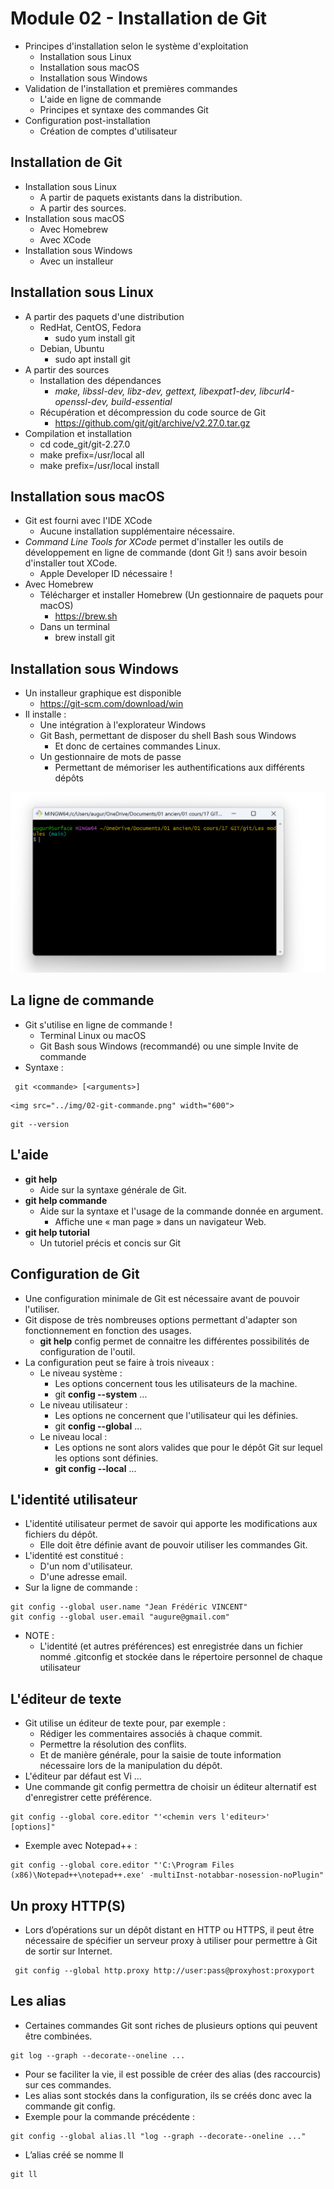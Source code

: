 # Module 02 - Installation de Git

- Principes d'installation selon le système d'exploitation
    - Installation sous Linux
    - Installation sous macOS
    - Installation sous Windows
- Validation de l'installation et premières commandes
    - L'aide en ligne de commande
    - Principes et syntaxe des commandes Git
- Configuration post-installation
    - Création de comptes d'utilisateur

## Installation de Git
- Installation sous Linux
    - A partir de paquets existants dans la distribution.
    - A partir des sources.
- Installation sous macOS
    - Avec Homebrew
    - Avec XCode
- Installation sous Windows
    - Avec un installeur

## Installation sous Linux
- A partir des paquets d'une distribution
    - RedHat, CentOS, Fedora
        - sudo yum install git
    - Debian, Ubuntu
        - sudo apt install git
- A partir des sources
    - Installation des dépendances
        - _make, libssl-dev, libz-dev, gettext, libexpat1-dev, libcurl4-openssl-dev, build-essential_
    - Récupération et décompression du code source de Git
        - https://github.com/git/git/archive/v2.27.0.tar.gz
- Compilation et installation
    - cd code_git/git-2.27.0 
    - make prefix=/usr/local all 
    - make prefix=/usr/local install

## Installation sous macOS
- Git est fourni avec l'IDE XCode
    - Aucune installation supplémentaire nécessaire.
- _Command Line Tools for XCode_ permet d'installer   les outils de 
développement en ligne de commande (dont Git !) sans avoir besoin 
d'installer tout XCode.
    - Apple Developer ID nécessaire !
- Avec Homebrew
    - Télécharger et installer Homebrew (Un     gestionnaire de paquets pour macOS)
        - https://brew.sh
    - Dans un terminal
        - brew install git

## Installation sous Windows
 - Un installeur graphique est disponible
    - https://git-scm.com/download/win
- Il installe : 
    - Une intégration à l'explorateur Windows
    - Git Bash, permettant de disposer du shell Bash sous Windows
        - Et donc de certaines commandes Linux.
    - Un gestionnaire de mots de passe
        - Permettant de mémoriser les authentifications aux différents dépôts

 <img src="../img/02-git-bash.png" width="600">

## La ligne de commande
- Git s'utilise en ligne de commande !
    - Terminal Linux ou macOS
    - Git Bash sous Windows (recommandé) ou une simple Invite de commande
- Syntaxe :

```
 git <commande> [<arguments>]
```
   
  
    <img src="../img/02-git-commande.png" width="600">

```
git --version
```

## L'aide
- **git help**
    - Aide sur la syntaxe générale de Git.
- **git help commande**
    - Aide sur la syntaxe et l'usage de la commande donnée en argument.
        - Affiche une « man page » dans un navigateur Web.
- **git help tutorial**
    - Un tutoriel précis et concis sur Git

## Configuration de Git
- Une configuration minimale de Git est nécessaire avant de pouvoir l'utiliser.
- Git dispose de très nombreuses options permettant d'adapter son 
fonctionnement en fonction des usages.
    - **git help** config permet de connaitre les différentes possibilités de configuration 
de l'outil.
- La configuration peut se faire à trois niveaux : 
    - Le niveau système :
        - Les options concernent tous les utilisateurs de la machine.
        - git **config --system** ...
    - Le niveau utilisateur : 
        - Les options ne concernent que l'utilisateur qui les définies.
        - git **config --global** ...
    - Le niveau local :
        - Les options ne sont alors valides que pour le dépôt Git sur lequel les options sont définies.
        - **git config --local** ...

## L'identité utilisateur
- L'identité utilisateur permet de savoir qui apporte les modifications aux 
fichiers du dépôt.
    - Elle doit être définie avant de pouvoir utiliser les commandes Git.
- L'identité est constitué : 
    - D'un nom d'utilisateur.
    - D'une adresse email.
- Sur la ligne de commande :

```
git config --global user.name "Jean Frédéric VINCENT"
git config --global user.email "augure@gmail.com"
```
- NOTE : 
    - L'identité (et autres préférences) est enregistrée dans un fichier nommé 
.gitconfig et stockée dans le répertoire personnel de chaque utilisateur

## L'éditeur de texte
- Git utilise un éditeur de texte pour, par exemple :
    - Rédiger les commentaires associés à chaque commit.
    - Permettre la résolution des conflits.
    - Et de manière générale, pour la saisie de toute information nécessaire lors de 
la manipulation du dépôt.
- L'éditeur par défaut est Vi …
- Une commande git config permettra de choisir un éditeur alternatif est 
d'enregistrer cette préférence.
``` 
git config --global core.editor "'<chemin vers l'editeur>' 
[options]"
```
- Exemple avec Notepad++ :

```
git config --global core.editor "'C:\Program Files (x86)\Notepad++\notepad++.exe' -multiInst-notabbar-nosession-noPlugin"
```

## Un proxy HTTP(S)
- Lors d’opérations sur un dépôt distant en HTTP ou HTTPS, il peut être 
nécessaire de spécifier un serveur proxy à utiliser pour permettre à Git de 
sortir sur Internet.
```
 git config --global http.proxy http://user:pass@proxyhost:proxyport
```

## Les alias
- Certaines commandes Git sont riches de plusieurs options qui peuvent être 
combinées.
```
git log --graph --decorate--oneline ...
```
- Pour se faciliter la vie, il est possible de créer des alias (des raccourcis) sur ces 
commandes.
- Les alias sont stockés dans la configuration, ils se créés donc avec la 
commande git config.
- Exemple pour la commande précédente : 
```
git config --global alias.ll "log --graph --decorate--oneline ..."
```
- L’alias créé se nomme ll
```
git ll
```